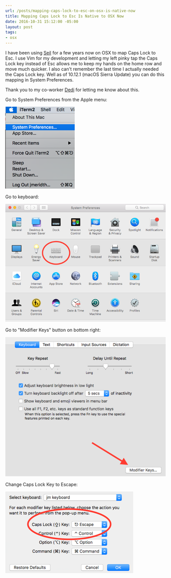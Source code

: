 ```yaml
---
url: /posts/mapping-caps-lock-to-esc-on-osx-is-native-now
title: Mapping Caps Lock to Esc Is Native to OSX Now
date: 2016-10-31 15:12:00 -05:00
layout: post
tags:
- osx
---
```


I have been using [Seil](https://pqrs.org/osx/karabiner/seil.html.en) for a few years now on OSX to map Caps Lock to Esc.  I use Vim for my development and letting my left pinky tap the Caps Lock key instead of Esc allows me to keep my hands on the home row and move much quicker.  I also can't remember the last time I actually needed the Caps Lock key.  Well as of 10.12.1 (macOS Sierra Update) you can do this mapping in System Preferences.

Thank you to my co-worker [Dedi](https://twitter.com/kweerious) for letting me know about this.

Go to System Preferences from the Apple menu:

![system preferences](/img/system_preferences.png)

Go to keyboard:

![Keyboard](/img/keyboard.png)

Go to "Modifier Keys" button on bottom right:

![Modifier Keys Button](/img/modifier_keys.png)

Change Caps Lock Key to Escape:

![Change Caps Lock Key to Esc](/img/caps_lock_to_esc.png)
